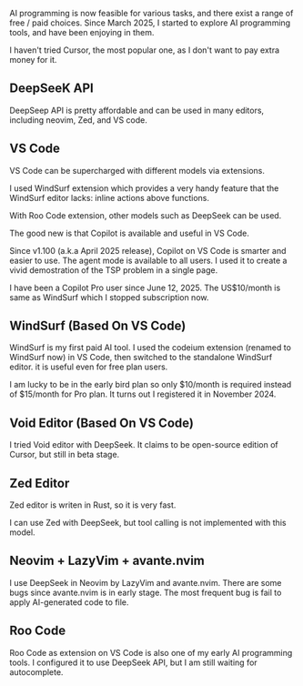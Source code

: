 AI programming is now feasible for various tasks, and there exist a range of free / paid choices. Since March 2025, I started to explore AI programming tools, and have been enjoying
in them.


I haven't tried Cursor, the most popular one, as I don't want to pay extra money for it.


DeepSeeK API
---
DeepSeep API is pretty affordable and can be used in many editors, including neovim, Zed, and VS code.


VS Code
---
VS Code can be supercharged with different models via extensions.

I used WindSurf extension which provides a very handy feature that the WindSurf editor lacks: inline actions above functions.

With Roo Code extension, other models such as DeepSeek can be used.

The good new is that Copilot is available and useful in VS Code.

Since v1.100 (a.k.a April 2025 release), Copilot on VS Code is smarter and
easier to use. The agent mode is available to all users. I used it to create a
vivid demostration of the TSP problem in a single page.

I have been a Copilot Pro user since June 12, 2025. The US$10/month is same as WindSurf which I stopped subscription now.


WindSurf (Based On VS Code)
---
WindSurf is my first paid AI tool. I used the codeium extension (renamed to WindSurf now) in VS Code, then switched to the standalone WindSurf editor. it is useful even for free plan users.

I am lucky to be in the early bird plan so only $10/month is required instead of $15/month for Pro plan. It turns out I registered it in November 2024.


Void Editor (Based On VS Code)
---
I tried Void editor with DeepSeek. It claims to be open-source edition of Cursor, but still in beta stage.


Zed Editor
---
Zed editor is writen in Rust, so it is very fast.

I can use Zed with DeepSeek, but tool calling is not implemented with this model.


Neovim + LazyVim + avante.nvim
---
I use DeepSeek in Neovim by LazyVim and avante.nvim. There are some bugs since avante.nvim is in early stage. The most frequent bug is fail to apply AI-generated code to file.


Roo Code
---
Roo Code as extension on VS Code is also one of my early AI programming tools.
I configured it to use DeepSeek API, but I am still waiting for autocomplete.